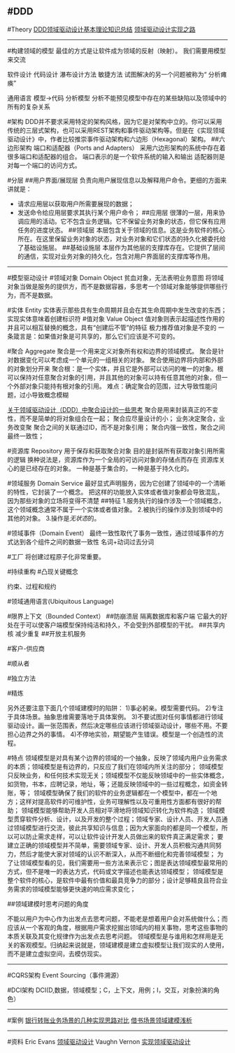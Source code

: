 #DDD
---
#Theory
[DDD领域驱动设计基本理论知识总结](http://www.cnblogs.com/netfocus/archive/2011/10/10/2204949.html)
[领域驱动设计实现之路](http://www.infoq.com/cn/articles/implementation-road-of-domain-driven-design)

----
#构建领域的模型
最佳的方式是让软件成为领域的反射（映射）。
我们需要用模型来交流

软件设计
代码设计
    瀑布设计方法
    敏捷方法
        试图解决的另一个问题被称为“ 分析瘫痪” 

通用语言
模型->代码
    分析模型
       分析不能预见模型中存在的某些缺陷以及领域中的所有的复杂关系



#架构
DDD并不要求采用特定的架构风格，因为它是对架构中立的。你可以采用传统的三层式架构，也可以采用REST架构和事件驱动架构等。但是在《实现领域驱动设计》中，作者比较推崇事件驱动架构和六边形（Hexagonal）架构。
##六边形架构 端口和适配器（Ports and Adapters）
采用六边形架构的系统中存在着很多端口和适配器的组合。
端口表示的是一个软件系统的输入和输出
适配器则是对每一个端口的访问方式。

#分层
##用户界面/展现层
负责向用户展现信息以及解释用户命令。更细的方面来讲就是：
* 请求应用层以获取用户所需要展现的数据；
* 发送命令给应用层要求其执行某个用户命令；
##应用层
很薄的一层，用来协调应用的活动。它不包含业务逻辑。它不保留业务对象的状态，但它保有应用任务的进度状态。
##领域层
本层包含关于领域的信息。这是业务软件的核心所在。在这里保留业务对象的状态，对业务对象和它们状态的持久化被委托给了基础设施层。
##基础设施层
本层作为其他层的支撑库存在。它提供了层间的通信，实现对业务对象的持久化，包含对用户界面层的支撑库等作用。

---
#模型驱动设计
#领域对象 Domain Object
贫血对象，无法表明业务意图
将领域对象当做是服务的提供方，而不是数据容器，多思考一个领域对象能够提供哪些行为，而不是数据。

#实体 Entity
实体表示那些具有生命周期并且会在其生命周期中发生改变的东西；
实现实体意味着创建标识符
#值对象 Value Object
值对象则表示起描述性作用的并且可以相互替换的概念，具有“创建后不管”的特征
极力推荐值对象是不变的
一条箴言是：如果值对象是可共享的，那么它们应该是不可变的。

#聚合 Aggregate
聚合是一个用来定义对象所有权和边界的领域模式。
聚合是针对数据变化可以考虑成一个单元的一组相关的对象。
聚合使用边界将内部和外部的对象划分开来
聚合根：是一个实体，并且它是外部可以访问的唯一的对象。根可以保持对任意聚合对象的引用，并且其他的对象可以持有任意其他的对象，但一个外部对象只能持有根对象的引用。
难点：确定聚合的范围，过大导致性能问题，过小导致概念模糊

[关于领域驱动设计（DDD）中聚合设计的一些思考](http://www.cnblogs.com/netfocus/p/3307971.html)
聚合是用来封装真正的不变性，而不是简单的将对象组合在一起；
聚合应尽量设计的小；
    业务决定聚合，业务改变聚
聚合之间的关联通过ID，而不是对象引用；
聚合内强一致性，聚合之间最终一致性；


#资源库 Repository
用于保存和获取聚合对象
目的是封装所有获取对象引用所需的逻辑
换种说法是，资源库作为一个全局的可访问对象的存储点而存在
资源库关心的是已经存在的对象。
一种是基于集合的，一种是基于持久化的。


#领域服务 Domain Service
最好显式声明服务，因为它创建了领域中的一个清晰的特性，它封装了一个概念。
把这样的功能放入实体或者值对象都会导致混乱，因为那些对象的立场将变得不清楚
##特征
1.服务执行的操作涉及一个领域概念，这个领域概念通常不属于一个实体或者值对象。
2.被执行的操作涉及到领域中的其他的对象。
3.操作是*无状态*的。

#领域事件（Domain Event）
最终一致性取代了事务一致性，通过领域事件的方式达到各个组件之间的数据一致性
名词+动词过去分词

#工厂
将创建过程原子化非常重要。


#持续重构
#凸现关键概念

约束、过程和规约


#领域通用语言(Ubiquitous Language)

#限界上下文（Bounded Context）
##防崩溃层
隔离数据库和客户端
它最大的好处在于可以使客户端模型保持纯洁和持久，不会受到外部模型的干扰。
##共享内核
减少重复
##开放主机服务




#客户-供应商

#顺从者

#独立方法

#精炼




另外还要注意下面几个领域建模时的陷阱：
1)事必躬亲。模型需要代码。
2)专注于具体场景。抽象思维需要落地于具体案例。
3)不要试图对任何事情都进行领域驱动设计。画一张范围表，然后决定哪些应该进行领域驱动设计，哪些不用。不要担心边界之外的事情。
4)不停地实验，期望能产生错误。模型是一个创造性的流程。














#特点
领域模型是对具有某个边界的领域的一个抽象，反映了领域内用户业务需求的本质；领域模型是有边界的，只反应了我们在领域内所关注的部分；
领域模型只反映业务，和任何技术实现无关；领域模型不仅能反映领域中的一些实体概念，如货物，书本，应聘记录，地址，等；还能反映领域中的一些过程概念，如资金转账，等；
领域模型确保了我们的软件的业务逻辑都在一个模型中，都在一个地方；这样对提高软件的可维护性，业务可理解性以及可重用性方面都有很好的帮助；
领域模型能够帮助开发人员相对平滑地将领域知识转化为软件构造；
领域模型贯穿软件分析、设计，以及开发的整个过程；领域专家、设计人员、开发人员通过领域模型进行交流，彼此共享知识与信息；因为大家面向的都是同一个模型，所以可以防止需求走样，可以让软件设计开发人员做出来的软件真正满足需求；
要建立正确的领域模型并不简单，需要领域专家、设计、开发人员积极沟通共同努力，然后才能使大家对领域的认识不断深入，从而不断细化和完善领域模型；
为了让领域模型看的见，我们需要用一些方法来表示它；图是表达领域模型最常用的方式，但不是唯一的表达方式，代码或文字描述也能表达领域模型；
领域模型是整个软件的核心，是软件中最有价值和最具竞争力的部分；设计足够精良且符合业务需求的领域模型能够更快速的响应需求变化；






##领域建模时思考问题的角度

不能以用户为中心作为出发点去思考问题，不能老是想着用户会对系统做什么；而应该从一个客观的角度，根据用户需求挖掘出领域内的相关事物，思考这些事物的本质关联及其变化规律作为出发点去思考问题。
领域模型是与谁用和怎样用是无关的客观模型。归纳起来说就是，领域建模是建立虚拟模型让我们现实的人使用，而不是建立虚拟空间，去模仿现实。







---
#CQRS架构
Event Sourcing（事件溯源）



#DCI架构
DCI(D,数据，领域模型；C，上下文，用例；I，交互，对象扮演的角色）



---
#案例
[银行转账业务场景的几种实现思路对比](http://www.cnblogs.com/netfocus/archive/2011/04/17/2019152.html)
[借书场景领域建模浅析](http://www.cnblogs.com/netfocus/archive/2013/04/08/3009113.html)




---
#资料
Eric Evans
[领域驱动设计](http://book.douban.com/subject/1629512/)
Vaughn Vernon
[实现领域驱动设计](http://book.douban.com/subject/25844633/)
















